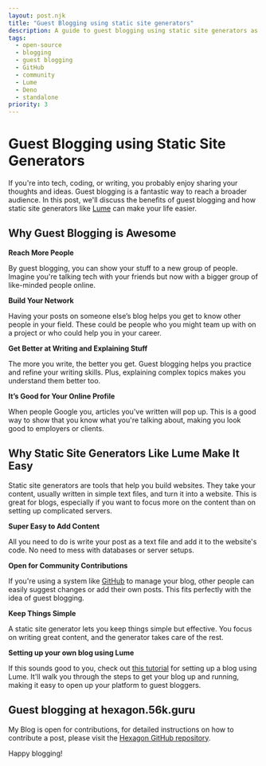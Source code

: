 ```yaml
---
layout: post.njk
title: "Guest Blogging using static site generators"
description: A guide to guest blogging using static site generators as the plaform. Contribute to Hexagon.56k.Guru via GitHub Pull Requests.
tags:
  - open-source
  - blogging
  - guest blogging
  - GitHub
  - community
  - Lume
  - Deno
  - standalone
priority: 3
---
```


# Guest Blogging using Static Site Generators

If you're into tech, coding, or writing, you probably enjoy sharing your thoughts and ideas. Guest blogging is a fantastic way to reach a broader audience. In this post, we'll discuss the benefits of guest blogging and how static site generators like [Lume](https://lume.land) can make your life easier.

## Why Guest Blogging is Awesome

**Reach More People**

By guest blogging, you can show your stuff to a new group of people. Imagine you're talking tech with your friends but now with a bigger group of like-minded people online.

**Build Your Network**

Having your posts on someone else’s blog helps you get to know other people in your field. These could be people who you might team up with on a project or who could help you in your career.

**Get Better at Writing and Explaining Stuff**

The more you write, the better you get. Guest blogging helps you practice and refine your writing skills. Plus, explaining complex topics makes you understand them better too.

**It’s Good for Your Online Profile**

When people Google you, articles you've written will pop up. This is a good way to show that you know what you're talking about, making you look good to employers or clients.

## Why Static Site Generators Like Lume Make It Easy

Static site generators are tools that help you build websites. They take your content, usually written in simple text files, and turn it into a website. This is great for blogs, especially if you want to focus more on the content than on setting up complicated servers.

**Super Easy to Add Content**

All you need to do is write your post as a text file and add it to the website's code. No need to mess with databases or server setups.

**Open for Community Contributions**

If you're using a system like [GitHub](https://github.com) to manage your blog, other people can easily suggest changes or add their own posts. This fits perfectly with the idea of guest blogging.

**Keep Things Simple**

A static site generator lets you keep things simple but effective. You focus on writing great content, and the generator takes care of the rest.

**Setting up your own blog using Lume**

If this sounds good to you, check out [this tutorial](https://hexagon.56k.guru/posts/building-a-blog-using-lume/) for setting up a blog using Lume. It'll walk you through the steps to get your blog up and running, making it easy to open up your platform to guest bloggers.

## Guest blogging at hexagon.56k.guru

My Blog is open for contributions, for detailed instructions on how to contribute a post, please visit the [Hexagon GitHub repository](https://github.com/hexagon/blog).

Happy blogging!